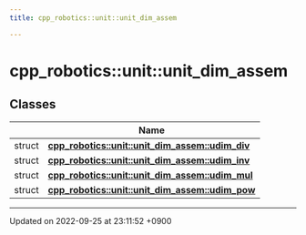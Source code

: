 ```yaml
---
title: cpp_robotics::unit::unit_dim_assem

---
```


# cpp_robotics::unit::unit_dim_assem



## Classes

|                | Name           |
| -------------- | -------------- |
| struct | **[cpp_robotics::unit::unit_dim_assem::udim_div](/cpp_robotics_core/doxybook/Classes/structcpp__robotics_1_1unit_1_1unit__dim__assem_1_1udim__div/)**  |
| struct | **[cpp_robotics::unit::unit_dim_assem::udim_inv](/cpp_robotics_core/doxybook/Classes/structcpp__robotics_1_1unit_1_1unit__dim__assem_1_1udim__inv/)**  |
| struct | **[cpp_robotics::unit::unit_dim_assem::udim_mul](/cpp_robotics_core/doxybook/Classes/structcpp__robotics_1_1unit_1_1unit__dim__assem_1_1udim__mul/)**  |
| struct | **[cpp_robotics::unit::unit_dim_assem::udim_pow](/cpp_robotics_core/doxybook/Classes/structcpp__robotics_1_1unit_1_1unit__dim__assem_1_1udim__pow/)**  |






-------------------------------

Updated on 2022-09-25 at 23:11:52 +0900